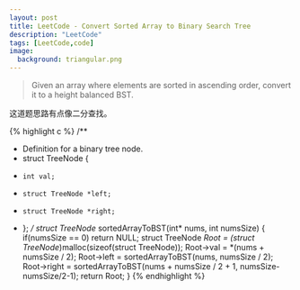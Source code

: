 ```yaml
---
layout: post
title: LeetCode - Convert Sorted Array to Binary Search Tree
description: "LeetCode"
tags: [LeetCode,code]
image:
  background: triangular.png
---
```


> Given an array where elements are sorted in ascending order, convert it to a height balanced BST.

这道题思路有点像二分查找。

{% highlight c %}
/**
 * Definition for a binary tree node.
 * struct TreeNode {
 *     int val;
 *     struct TreeNode *left;
 *     struct TreeNode *right;
 * };
 */
struct TreeNode* sortedArrayToBST(int* nums, int numsSize) {
    if(numsSize == 0)
        return NULL;
    struct TreeNode *Root = (struct TreeNode*)malloc(sizeof(struct TreeNode));
    Root->val = *(nums + numsSize / 2);
    Root->left = sortedArrayToBST(nums, numsSize / 2);
    Root->right = sortedArrayToBST(nums + numsSize / 2 + 1, numsSize-numsSize/2-1);
    return Root;
}
{% endhighlight %}

